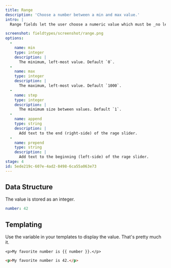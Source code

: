 ```yaml
---
title: Range
description: 'Choose a number between a min and max value.'
intro: |
  Range fields let the user choose a numeric value which must be _no less_ than a given value, and _no more_ than another.

screenshot: fieldtypes/screenshot/range.png
options:
  -
    name: min
    type: integer
    description: |
      The minimum, left-most value. Default `0`.
  -
    name: max
    type: integer
    description: |
      The maximum, left-most value. Default `1000`.
  -
    name: step
    type: integer
    description: |
      The minimum size between values. Default `1`.
  -
    name: append
    type: string
    description: |
      Add text to the end (right-side) of the rage slider.
  -
    name: prepend
    type: string
    description: |
      Add text to the beginning (left-side) of the rage slider.
stage: 4
id: 5ede219c-607e-4ad2-8498-6ca55a063e73
---
```

## Data Structure

The value is stored as an integer.

``` yaml
number: 42
```

## Templating

Use the variable in your templates to display the value. That's pretty much it.

```
<p>My favorite number is {{ number }}.</p>
```

```html
<p>My favorite number is 42.</p>
```


